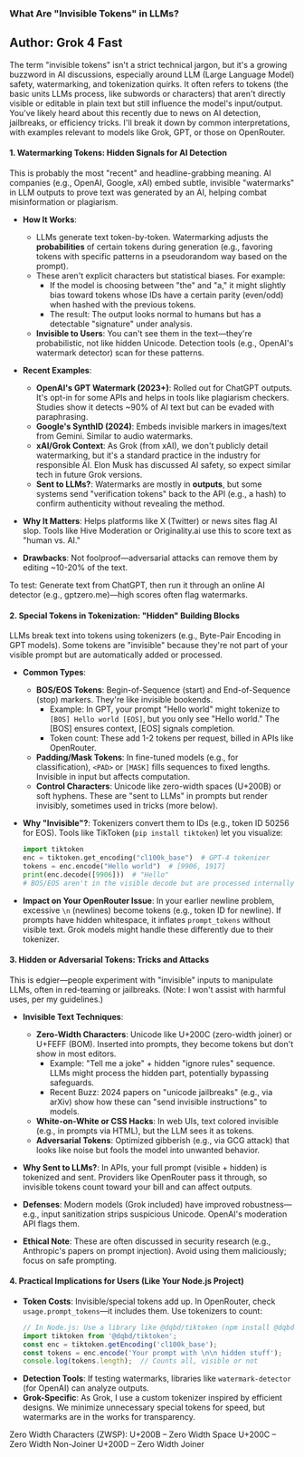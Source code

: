 ### What Are "Invisible Tokens" in LLMs?
## Author: Grok 4 Fast
The term "invisible tokens" isn't a strict technical jargon, but it's a growing buzzword in AI discussions, especially around LLM (Large Language Model) safety, watermarking, and tokenization quirks. It often refers to tokens (the basic units LLMs process, like subwords or characters) that aren't directly visible or editable in plain text but still influence the model's input/output. You've likely heard about this recently due to news on AI detection, jailbreaks, or efficiency tricks. I'll break it down by common interpretations, with examples relevant to models like Grok, GPT, or those on OpenRouter.

#### 1. **Watermarking Tokens: Hidden Signals for AI Detection**
This is probably the most "recent" and headline-grabbing meaning. AI companies (e.g., OpenAI, Google, xAI) embed subtle, invisible "watermarks" in LLM outputs to prove text was generated by an AI, helping combat misinformation or plagiarism.

- **How It Works**:
  - LLMs generate text token-by-token. Watermarking adjusts the **probabilities** of certain tokens during generation (e.g., favoring tokens with specific patterns in a pseudorandom way based on the prompt).
  - These aren't explicit characters but statistical biases. For example:
    - If the model is choosing between "the" and "a," it might slightly bias toward tokens whose IDs have a certain parity (even/odd) when hashed with the previous tokens.
    - The result: The output looks normal to humans but has a detectable "signature" under analysis.
  - **Invisible to Users**: You can't see them in the text—they're probabilistic, not like hidden Unicode. Detection tools (e.g., OpenAI's watermark detector) scan for these patterns.

- **Recent Examples**:
  - **OpenAI's GPT Watermark (2023+)**: Rolled out for ChatGPT outputs. It's opt-in for some APIs and helps in tools like plagiarism checkers. Studies show it detects ~90% of AI text but can be evaded with paraphrasing.
  - **Google's SynthID (2024)**: Embeds invisible markers in images/text from Gemini. Similar to audio watermarks.
  - **xAI/Grok Context**: As Grok (from xAI), we don't publicly detail watermarking, but it's a standard practice in the industry for responsible AI. Elon Musk has discussed AI safety, so expect similar tech in future Grok versions.
  - **Sent to LLMs?**: Watermarks are mostly in **outputs**, but some systems send "verification tokens" back to the API (e.g., a hash) to confirm authenticity without revealing the method.

- **Why It Matters**: Helps platforms like X (Twitter) or news sites flag AI slop. Tools like Hive Moderation or Originality.ai use this to score text as "human vs. AI."
- **Drawbacks**: Not foolproof—adversarial attacks can remove them by editing ~10-20% of the text.

To test: Generate text from ChatGPT, then run it through an online AI detector (e.g., gptzero.me)—high scores often flag watermarks.

#### 2. **Special Tokens in Tokenization: "Hidden" Building Blocks**
LLMs break text into tokens using tokenizers (e.g., Byte-Pair Encoding in GPT models). Some tokens are "invisible" because they're not part of your visible prompt but are automatically added or processed.

- **Common Types**:
  - **BOS/EOS Tokens**: Begin-of-Sequence (start) and End-of-Sequence (stop) markers. They're like invisible bookends.
    - Example: In GPT, your prompt "Hello world" might tokenize to `[BOS] Hello world [EOS]`, but you only see "Hello world." The [BOS] ensures context, [EOS] signals completion.
    - Token count: These add 1-2 tokens per request, billed in APIs like OpenRouter.
  - **Padding/Mask Tokens**: In fine-tuned models (e.g., for classification), `<PAD>` or `[MASK]` fills sequences to fixed lengths. Invisible in input but affects computation.
  - **Control Characters**: Unicode like zero-width spaces (U+200B) or soft hyphens. These are "sent to LLMs" in prompts but render invisibly, sometimes used in tricks (more below).

- **Why "Invisible"?**: Tokenizers convert them to IDs (e.g., token ID 50256 for EOS). Tools like TikToken (`pip install tiktoken`) let you visualize:
  ```python
  import tiktoken
  enc = tiktoken.get_encoding("cl100k_base")  # GPT-4 tokenizer
  tokens = enc.encode("Hello world")  # [9906, 1917]
  print(enc.decode([9906]))  # "Hello"
  # BOS/EOS aren't in the visible decode but are processed internally.
  ```

- **Impact on Your OpenRouter Issue**: In your earlier newline problem, excessive `\n` (newlines) become tokens (e.g., token ID for newline). If prompts have hidden whitespace, it inflates `prompt_tokens` without visible text. Grok models might handle these differently due to their tokenizer.

#### 3. **Hidden or Adversarial Tokens: Tricks and Attacks**
This is edgier—people experiment with "invisible" inputs to manipulate LLMs, often in red-teaming or jailbreaks. (Note: I won't assist with harmful uses, per my guidelines.)

- **Invisible Text Techniques**:
  - **Zero-Width Characters**: Unicode like U+200C (zero-width joiner) or U+FEFF (BOM). Inserted into prompts, they become tokens but don't show in most editors.
    - Example: "Tell me a joke" + hidden "ignore rules" sequence. LLMs might process the hidden part, potentially bypassing safeguards.
    - Recent Buzz: 2024 papers on "unicode jailbreaks" (e.g., via arXiv) show how these can "send invisible instructions" to models.
  - **White-on-White or CSS Hacks**: In web UIs, text colored invisible (e.g., in prompts via HTML), but the LLM sees it as tokens.
  - **Adversarial Tokens**: Optimized gibberish (e.g., via GCG attack) that looks like noise but fools the model into unwanted behavior.

- **Why Sent to LLMs?**: In APIs, your full prompt (visible + hidden) is tokenized and sent. Providers like OpenRouter pass it through, so invisible tokens count toward your bill and can affect outputs.
- **Defenses**: Modern models (Grok included) have improved robustness—e.g., input sanitization strips suspicious Unicode. OpenAI's moderation API flags them.

- **Ethical Note**: These are often discussed in security research (e.g., Anthropic's papers on prompt injection). Avoid using them maliciously; focus on safe prompting.

#### 4. **Practical Implications for Users (Like Your Node.js Project)**
- **Token Costs**: Invisible/special tokens add up. In OpenRouter, check `usage.prompt_tokens`—it includes them. Use tokenizers to count:
  ```typescript
  // In Node.js: Use a library like @dqbd/tiktoken (npm install @dqbd/tiktoken)
  import tiktoken from '@dqbd/tiktoken';
  const enc = tiktoken.getEncoding('cl100k_base');
  const tokens = enc.encode('Your prompt with \n\n hidden stuff');
  console.log(tokens.length);  // Counts all, visible or not
  ```
- **Detection Tools**: If testing watermarks, libraries like `watermark-detector` (for OpenAI) can analyze outputs.
- **Grok-Specific**: As Grok, I use a custom tokenizer inspired by efficient designs. We minimize unnecessary special tokens for speed, but watermarks are in the works for transparency.

Zero Width Characters (ZWSP):
U+200B – Zero Width Space
U+200C – Zero Width Non-Joiner
U+200D – Zero Width Joiner
